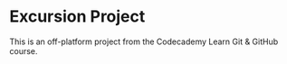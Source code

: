 # Excursion Project
This is an off-platform project from the Codecademy Learn Git & GitHub 
course.

